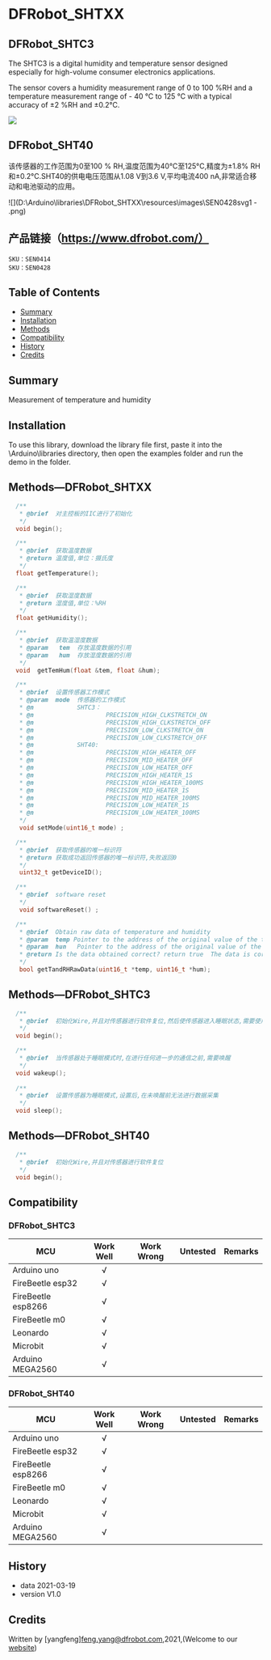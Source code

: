 # DFRobot_SHTXX

## DFRobot_SHTC3

The SHTC3 is a digital humidity and temperature sensor designed especially for high-volume consumer electronics applications.

The sensor covers a humidity measurement range of 0 to 100 %RH and a temperature measurement range of - 40 °C to 125 °C with a typical accuracy of ±2 %RH and ±0.2°C.

![](D:\Arduino\libraries\DFRobot_SHTXX\resources\images\SEN0414svg1.png)

## DFRobot_SHT40

该传感器的工作范围为0至100 % RH,温度范围为40°C至125°C,精度为±1.8% RH和±0.2°C.SHT40的供电电压范围从1.08 V到3.6 V,平均电流400 nA,非常适合移动和电池驱动的应用。

![](D:\Arduino\libraries\DFRobot_SHTXX\resources\images\SEN0428svg1 - .png)

## 产品链接（https://www.dfrobot.com/）
    SKU：SEN0414
    SKU：SEN0428

## Table of Contents

* [Summary](#summary)
* [Installation](#installation)
* [Methods](#methods)
* [Compatibility](#compatibility)
* [History](#history)
* [Credits](#credits)
<snippet>
<content>

## Summary
Measurement of temperature and humidity

## Installation

To use this library, download the library file first, paste it into the \Arduino\libraries directory, then open the examples folder and run the demo in the folder.

## Methods—DFRobot_SHTXX

```C++
  /**
   * @brief  对主控板的IIC进行了初始化
   */
  void begin();

  /**
   * @brief  获取温度数据
   * @return 温度值,单位：摄氏度
   */
  float getTemperature();

  /**
   * @brief  获取湿度数据
   * @return 湿度值,单位：%RH
   */
  float getHumidity();

  /**
   * @brief  获取温湿度数据
   * @param   tem  存放温度数据的引用
   * @param   hum  存放湿度数据的引用
   */
  void  getTemHum(float &tem, float &hum);

  /**
   * @brief  设置传感器工作模式
   * @param  mode  传感器的工作模式
   * @n            SHTC3：
   * @n                    PRECISION_HIGH_CLKSTRETCH_ON                              Clock Stretching Enabled 
   * @n                    PRECISION_HIGH_CLKSTRETCH_OFF                             Clock Stretching Disabled 
   * @n                    PRECISION_LOW_CLKSTRETCH_ON                               Clock Stretching Enabled & Low Power
   * @n                    PRECISION_LOW_CLKSTRETCH_OFF                              Clock Stretching Disabled & Low Power
   * @n            SHT40:
   * @n                    PRECISION_HIGH_HEATER_OFF                                 measure T & RH with high precision (high repeatability) 
   * @n                    PRECISION_MID_HEATER_OFF                                  measure T & RH with medium precision (medium repeatability)
   * @n                    PRECISION_LOW_HEATER_OFF                                  measure T & RH with lowest precision (low repeatability) 
   * @n                    PRECISION_HIGH_HEATER_1S                                  activate highest heater power & high precis. meas. (typ. 200mW @ 3.3V) for 1s 
   * @n                    PRECISION_HIGH_HEATER_100MS                               activate highest heater power & high precis. meas. (typ. 200mW @ 3.3V) for 0.1s
   * @n                    PRECISION_MID_HEATER_1S                                   activate medium heater power  & high precis. meas. (typ. 110mW @ 3.3V) for 1s 
   * @n                    PRECISION_MID_HEATER_100MS                                activate medium heater power  & high precis. meas. (typ. 110mW @ 3.3V) for 0.1s 
   * @n                    PRECISION_LOW_HEATER_1S                                   activate lowest heater power  & high precis. meas. (typ. 20mW @ 3.3V) for 1s 
   * @n                    PRECISION_LOW_HEATER_100MS                                activate lowest heater power  & high precis. meas. (typ. 20mW @ 3.3V) for 0.1s 
   */
   void setMode(uint16_t mode) ;

  /**
   * @brief  获取传感器的唯一标识符
   * @return 获取成功返回传感器的唯一标识符,失败返回0
   */
   uint32_t getDeviceID();

  /**
   * @brief  software reset
   */
   void softwareReset() ;

  /**
   * @brief  Obtain raw data of temperature and humidity
   * @param  temp Pointer to the address of the original value of the temperature
   * @param  hun   Pointer to the address of the original value of the humidity
   * @return Is the data obtained correct? return true  The data is correct ; return false  The data  is incorrect
   */
   bool getTandRHRawData(uint16_t *temp, uint16_t *hum);
```

## Methods—DFRobot_SHTC3

```C++
  /**
   * @brief  初始化Wire,并且对传感器进行软件复位,然后使传感器进入睡眠状态,需要使用时,在对其进行唤醒。
   */
  void begin();

  /**
   * @brief  当传感器处于睡眠模式时,在进行任何进一步的通信之前,需要唤醒
   */
  void wakeup();
  
  /**
   * @brief  设置传感器为睡眠模式,设置后,在未唤醒前无法进行数据采集
   */
  void sleep();
```

## Methods—DFRobot_SHT40

```C++
  /**
   * @brief  初始化Wire,并且对传感器进行软件复位
   */
  void begin();
```



## Compatibility

### DFRobot_SHTC3

| MCU                | Work Well | Work Wrong | Untested | Remarks |
| ------------------ | :-------: | :--------: | :------: | ------- |
| Arduino uno        |     √     |            |          |         |
| FireBeetle esp32   |     √     |            |          |         |
| FireBeetle esp8266 |     √     |            |          |         |
| FireBeetle m0      |     √     |            |          |         |
| Leonardo           |     √     |            |          |         |
| Microbit           |     √     |            |          |         |
| Arduino MEGA2560   |     √     |            |          |         |

### DFRobot_SHT40

| MCU                | Work Well | Work Wrong | Untested | Remarks |
| ------------------ | :-------: | :--------: | :------: | ------- |
| Arduino uno        |     √     |            |          |         |
| FireBeetle esp32   |     √     |            |          |         |
| FireBeetle esp8266 |     √     |            |          |         |
| FireBeetle m0      |     √     |            |          |         |
| Leonardo           |     √     |            |          |         |
| Microbit           |     √     |            |          |         |
| Arduino MEGA2560   |     √     |            |          |         |

## History

- data 2021-03-19
- version V1.0


## Credits

Written by [yangfeng]<feng.yang@dfrobot.com>,2021,(Welcome to our [website](https://www.dfrobot.com/))
